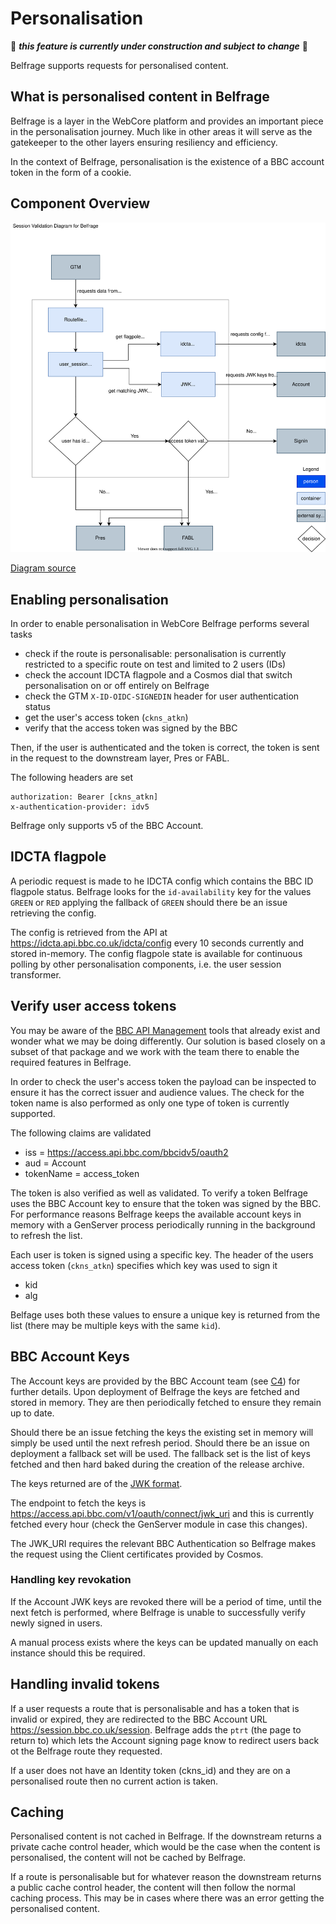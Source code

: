 # Personalisation

:construction: *__this feature is currently under construction and subject to change__* :construction:

Belfrage supports requests for personalised content.

## What is personalised content in Belfrage

Belfrage is a layer in the WebCore platform and provides an important piece in the personalisation journey. Much like in other areas it will serve as the gatekeeper to the other layers ensuring resiliency and efficiency.

In the context of Belfrage, personalisation is the existence of a BBC account token in the form of a cookie.

## Component Overview

![Session Validation](img/session-validation.svg)

[Diagram source](source/session-validation.drawio)

## Enabling personalisation

In order to enable personalisation in WebCore Belfrage performs several tasks

* check if the route is personalisable: personalisation is currently restricted to a specific route on test and limited to 2 users (IDs)
* check the account IDCTA flagpole and a Cosmos dial that switch personalisation on or off entirely on Belfrage
* check the GTM `X-ID-OIDC-SIGNEDIN` header for user authentication status
* get the user's access token (`ckns_atkn`)
* verify that the access token was signed by the BBC

Then, if the user is authenticated and the token is correct, the token is sent in the request to the downstream layer, Pres or FABL.

The following headers are set

```
authorization: Bearer [ckns_atkn]
x-authentication-provider: idv5
```

Belfrage only supports v5 of the BBC Account.

## IDCTA flagpole

A periodic request is made to he IDCTA config which contains the BBC ID flagpole status. Belfrage looks for the `id-availability` key for the values `GREEN` or `RED` applying the fallback of `GREEN` should there be an issue retrieving the config.

The config is retrieved from the API at https://idcta.api.bbc.co.uk/idcta/config every 10 seconds currently and stored in-memory. The config flagpole state is available for continuous polling by other personalisation components, i.e. the user session transformer.

## Verify user access tokens

You may be aware of the [BBC API Management](https://github.com/bbc/api-management/wiki) tools that already exist and wonder what we may be doing differently. Our solution is based closely on a subset of that package and we work with the team there to enable the required features in Belfrage.

In order to check the user's access token the payload can be inspected to ensure it has the correct issuer and audience values. The check for the token name is also performed as only one type of token is currently supported.

The following claims are validated

* iss = https://access.api.bbc.com/bbcidv5/oauth2
* aud = Account
* tokenName = access_token

The token is also verified as well as validated. To verify a token Belfrage uses the BBC Account key to ensure that the token was signed by the BBC. For performance reasons Belfrage keeps the available account keys in memory with a GenServer process periodically running in the background to refresh the list.

Each user is token is signed using a specific key. The header of the users access token (`ckns_atkn`) specifies which key was used to sign it

* kid
* alg

Belfage uses both these values to ensure a unique key is returned from the list (there may be multiple keys with the same `kid`).

## BBC Account Keys

The Account keys are provided by the BBC Account team (see [C4](docs/architecture.md#level-2-container-diagrams)) for further details. Upon deployment of Belfrage the keys are fetched and stored in memory. They are then periodically fetched to ensure they remain up to date.

Should there be an issue fetching the keys the existing set in memory will simply be used until the next refresh period. Should there be an issue on deployment a fallback set will be used. The fallback set is the list of keys fetched and then hard baked during the creation of the release archive.

The keys returned are of the [JWK format](https://tools.ietf.org/html/rfc7517).

The endpoint to fetch the keys is https://access.api.bbc.com/v1/oauth/connect/jwk_uri and this is currently fetched every hour (check the GenServer module in case this changes).

The JWK_URI requires the relevant BBC Authentication so Belfrage makes the request using the Client certificates provided by Cosmos.

### Handling key revokation

If the Account JWK keys are revoked there will be a period of time, until the next fetch is performed, where Belfrage is unable to successfully verify newly signed in users.

A manual process exists where the keys can be updated manually on each instance should this be required.

## Handling invalid tokens

If a user requests a route that is personalisable and has a token that is invalid or expired, they are redirected to the BBC Account URL https://session.bbc.co.uk/session. Belfrage adds the `ptrt` (the page to return to) which lets the Account signing page know to redirect users back ot the Belfrage route they requested.

If a user does not have an Identity token (ckns_id) and they are on a personalised route then no current action is taken.

## Caching

Personalised content is not cached in Belfrage. If the downstream returns a private cache control header, which would be the case when the content is personalised, the content will not be cached by Belfrage.

If a route is personalisable but for whatever reason the downstream returns a public cache control header, the content will then follow the normal caching process. This may be in cases where there was an error getting the personalised content.
